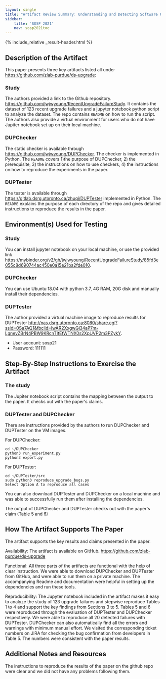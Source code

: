```yaml
---
layout: single
title: "Artifact Review Summary: Understanding and Detecting Software Upgrade Failures in Distributed Systems"
sidebar:
    title: 'SOSP 2021'
    nav: sosp2021toc
---
```


{% include_relative _result-header.html %}

## Description of the Artifact

This paper presents three key artifacts listed all under <https://github.com/zlab-purdue/ds-upgrade>:

### Study
The authors provided a link to the Github repository.  <https://github.com/jwjwyoung/RecentUpgradeFailureStudy>.
It contains the dataset of 123 recent upgrade failures and a jupyter notebook python script to analyze the dataset. The repo contains `README` on how to run the script. The authors also provide a virtual environment for users who do not have Jupiter notebook set up on their local machine. 

### DUPChecker
The static checker is available through <https://github.com/jwjwyoung/DUPChecker>.
The checker is implemented in Python. The `README` covers 1)the purpose of DUPChecker, 2) the prerequisite, 3) the instructions on how to use checkers, 4) the instructions on how to reproduce the experiments in the paper.  

### DUPTester
The tester is available through <https://gitlab.dsrg.utoronto.ca/zhuqi/DUPTester> implemented in Python. The `README` explains the purpose of each directory of the repo and gives detailed instructions to reproduce the results in the paper. 

## Environment(s) Used for Testing

### Study

You can install jupyter notebook on your local machine, or use the provided link <https://mybinder.org/v2/gh/jwjwyoung/RecentUpgradeFailureStudy/85fd3e055c8d690744ac450e0a15e21ba2fde010>.

### DUPChecker
You can use Ubuntu 18.04 with python 3.7, 4G RAM, 20G disk and manually install their dependencies.


### DUPTester
The author provided a virtual machine image to reproduce results for DUPTester <http://nas.dsrg.utoronto.ca:8080/share.cgi?ssid=0Sa7AQ1&fbclid=IwAR2XxgwGi34aP7m-LgnevZBrN4PBW9KRcnTItEtWTNX0s2XpUVP2m3PZykY>.
* User account: sosp21
* Password: 111111




## Step-By-Step Instructions to Exercise the Artifact


### The study 
The Jupiter notebook script contains the mapping between the output to the paper. It checks out with the paper's claims. 

### DUPTester and DUPChecker 
There are instructions provided by the authors to run DUPChecker and DUPTester on the VM images.

For DUPChecker:
```
cd ~/DUPChecker
python3 run_experiment.py
python3 export.py
```
For DUPTester:
```
cd ~/DUPTester/src
sudo python3 reproduce_upgrade_bugs.py
Select Option A to reproduce all cases
```

You can also download DUPTester and DUPChecker on a local machine and was able to successfully run them after installing the dependencies. 

The output of DUPChecker and DUPTester checks out with the paper's claim (Table 5 and 6)


## How The Artifact Supports The Paper

The artifact supports the key results and claims presented in the paper.

Availability: The artifact is available on GitHub. <https://github.com/zlab-purdue/ds-upgrade>

Functional: All three parts of the artifacts are functional with the help of clear instruction. We were able to download DUPChecker and DUPTester from GitHub, and were able to run them on a private machine. The accompanying Readme and documentation were helpful in setting up the dependencies and run these tools.

Reproducibility: The Jupyter notebook included in the artifact makes it easy to analyze the study of 123 upgrade failures and stepwise reproduce Tables 1 to 4 and support the key findings from Sections 3 to 5. Tables 5 and 6 were reproduced through the evaluation of DUPTester and DUPChecker respectively. We were able to reproduce all 20 detected failures with DUPTester. DUPChecker can also automatically find all the errors and warnings with minimum manual effort. We visited the corresponding ticket numbers on JIRA for checking the bug confirmation from developers in Table 5. The numbers were consistent with the paper results.




## Additional Notes and Resources
The instructions to reproduce the results of the paper on the github repo were clear and we did not have any problems following them.

